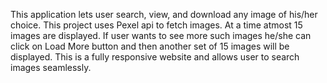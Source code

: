 This application lets user search, view, and download any image of his/her choice. This project uses Pexel api to fetch images. At a time atmost 15 images are displayed. If user wants to see more such images he/she can click on Load More button and then another set of 15 images will be displayed. This is a fully responsive website and allows user to search images seamlessly.
